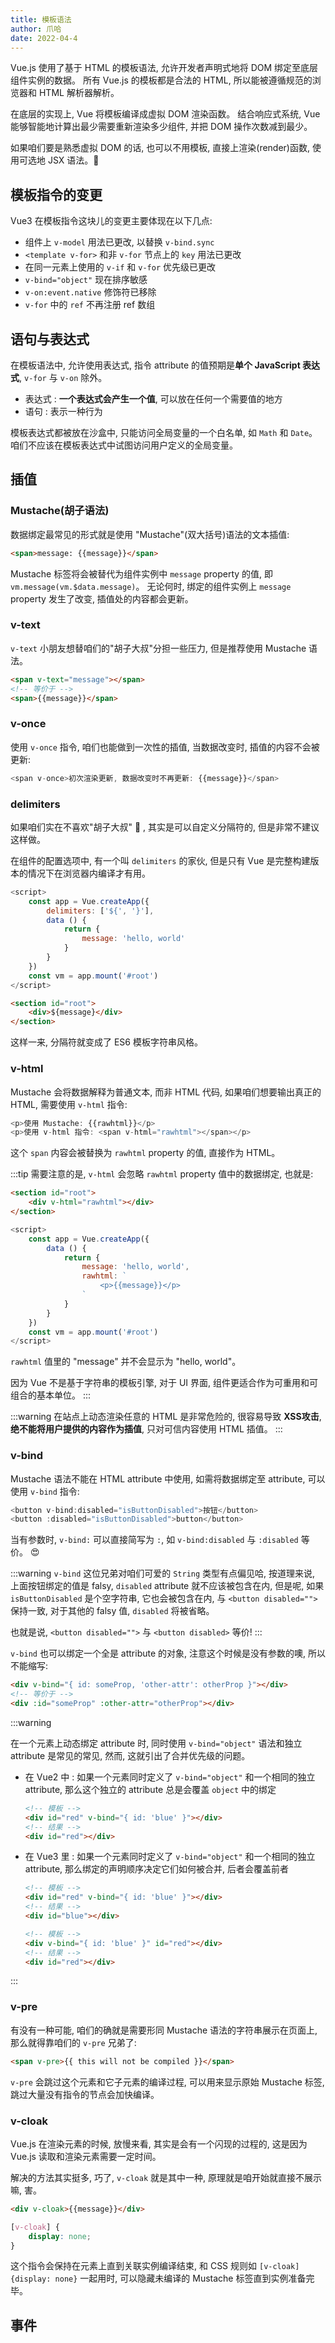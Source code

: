 ```yaml
---
title: 模板语法
author: 爪哈
date: 2022-04-4
---
```


Vue.js 使用了基于 HTML 的模板语法, 允许开发者声明式地将 DOM 绑定至底层组件实例的数据。
所有 Vue.js 的模板都是合法的 HTML, 所以能被遵循规范的浏览器和 HTML 解析器解析。

在底层的实现上, Vue 将模板编译成虚拟 DOM 渲染函数。
结合响应式系统, Vue 能够智能地计算出最少需要重新渲染多少组件, 并把 DOM 操作次数减到最少。

如果咱们要是熟悉虚拟 DOM 的话, 也可以不用模板, 直接上渲染(render)函数, 使用可选地 JSX 语法。:clown_face:

## 模板指令的变更

Vue3 在模板指令这块儿的变更主要体现在以下几点:

- 组件上 `v-model` 用法已更改, 以替换 `v-bind.sync`
- `<template v-for>` 和非 `v-for` 节点上的 `key` 用法已更改
- 在同一元素上使用的 `v-if` 和 `v-for` 优先级已更改
- `v-bind="object"` 现在排序敏感
- `v-on:event.native` 修饰符已移除
- `v-for` 中的 `ref` 不再注册 ref 数组

## 语句与表达式

在模板语法中, 允许使用表达式, 指令 attribute 的值预期是**单个 JavaScript 表达式**, `v-for` 与 `v-on` 除外。

- 表达式 : **一个表达式会产生一个值**, 可以放在任何一个需要值的地方
- 语句 : 表示一种行为

模板表达式都被放在沙盒中, 只能访问全局变量的一个白名单, 如 `Math` 和 `Date`。
咱们不应该在模板表达式中试图访问用户定义的全局变量。

## 插值

### Mustache(胡子语法)

数据绑定最常见的形式就是使用 "Mustache"(双大括号)语法的文本插值:

```html
<span>message: {{message}}</span>
```

Mustache 标签将会被替代为组件实例中 `message` property 的值, 即 `vm.message(vm.$data.message)`。
无论何时, 绑定的组件实例上 `message` property 发生了改变, 插值处的内容都会更新。

### v-text

`v-text` 小朋友想替咱们的"胡子大叔"分担一些压力, 但是推荐使用 Mustache 语法。

```html
<span v-text="message"></span>
<!-- 等价于 -->
<span>{{message}}</span>
```

### v-once

使用 `v-once` 指令, 咱们也能做到一次性的插值, 当数据改变时, 插值的内容不会被更新:

```js
<span v-once>初次渲染更新, 数据改变时不再更新: {{message}}</span>
```

### delimiters

如果咱们实在不喜欢"胡子大叔" :speak_no_evil: , 其实是可以自定义分隔符的, 但是非常不建议这样做。

在组件的配置选项中, 有一个叫 `delimiters` 的家伙, 但是只有 Vue 是完整构建版本的情况下在浏览器内编译才有用。

```js {3}
<script>
	const app = Vue.createApp({
		delimiters: ['${', '}'],
		data () {
			return {
				message: 'hello, world'
			}
		}
	})
	const vm = app.mount('#root')
</script>
```

```html {2}
<section id="root">
	<div>${message}</div>
</section>
```

这样一来, 分隔符就变成了 ES6 模板字符串风格。

### v-html

Mustache 会将数据解释为普通文本, 而非 HTML 代码, 如果咱们想要输出真正的 HTML, 需要使用 `v-html` 指令:

```js
<p>使用 Mustache: {{rawhtml}}</p>
<p>使用 v-html 指令: <span v-html="rawhtml"></span></p>
```

这个 `span` 内容会被替换为 `rawhtml` property 的值, 直接作为 HTML。

:::tip
需要注意的是, `v-html` 会忽略 `rawhtml` property 值中的数据绑定, 也就是:

```html
<section id="root">
	<div v-html="rawhtml"></div>
</section>
```

```js
<script>
	const app = Vue.createApp({
		data () {
			return {
				message: 'hello, world',
				rawhtml: `
					<p>{{message}}</p>
				`
			}
		}
	})
	const vm = app.mount('#root')
</script>
```

`rawhtml` 值里的 "message" 并不会显示为 "hello, world"。

因为 Vue 不是基于字符串的模板引擎, 对于 UI 界面, 组件更适合作为可重用和可组合的基本单位。
:::

:::warning
在站点上动态渲染任意的 HTML 是非常危险的, 很容易导致 **XSS攻击**, **绝不能将用户提供的内容作为插值**, 只对可信内容使用 HTML 插值。
:::

### v-bind

Mustache 语法不能在 HTML attribute 中使用, 如需将数据绑定至 attribute, 可以使用 `v-bind` 指令:

```js
<button v-bind:disabled="isButtonDisabled">按钮</button>
<button :disabled="isButtonDisabled">button</button>
```

当有参数时, `v-bind:` 可以直接简写为 `:`, 如 `v-bind:disabled` 与 `:disabled` 等价。 :heart_eyes:

:::warning
`v-bind` 这位兄弟对咱们可爱的 `String` 类型有点偏见哈, 按道理来说, 上面按钮绑定的值是 falsy, `disabled` attribute 就不应该被包含在内,
但是呢, 如果 `isButtonDisabled` 是个空字符串, 它也会被包含在内, 与 `<button disabled="">` 保持一致,
对于其他的 falsy 值, `disabled` 将被省略。

也就是说, `<button disabled="">` 与 `<button disabled>` 等价!
:::

`v-bind` 也可以绑定一个全是 attribute 的对象, 注意这个时候是没有参数的噢, 所以不能缩写:

```html
<div v-bind="{ id: someProp, 'other-attr': otherProp }"></div>
<!-- 等价于 -->
<div :id="someProp" :other-attr="otherProp"></div>
```

:::warning

在一个元素上动态绑定 attribute 时, 同时使用 `v-bind="object"` 语法和独立 attribute 是常见的常见, 然而, 这就引出了合并优先级的问题。

- 在 Vue2 中 : 如果一个元素同时定义了 `v-bind="object"` 和一个相同的独立 attribute, 那么这个独立的 attribute 总是会覆盖 `object` 中的绑定

	```html
	<!-- 模板 -->
	<div id="red" v-bind="{ id: 'blue' }"></div>
	<!-- 结果 -->
	<div id="red"></div>
	```
- 在 Vue3 里 : 如果一个元素同时定义了 `v-bind="object"` 和一个相同的独立 attribute, 那么绑定的声明顺序决定它们如何被合并, 后者会覆盖前者

	```html
	<!-- 模板 -->
	<div id="red" v-bind="{ id: 'blue' }"></div>
	<!-- 结果 -->
	<div id="blue"></div>
	
	<!-- 模板 -->
	<div v-bind="{ id: 'blue' }" id="red"></div>
	<!-- 结果 -->
	<div id="red"></div>
	```

:::

### v-pre

有没有一种可能, 咱们的确就是需要形同 Mustache 语法的字符串展示在页面上, 那么就得靠咱们的 `v-pre` 兄弟了:

```html
<span v-pre>{{ this will not be compiled }}</span>
```

`v-pre` 会跳过这个元素和它子元素的编译过程, 可以用来显示原始 Mustache 标签, 跳过大量没有指令的节点会加快编译。

### v-cloak

Vue.js 在渲染元素的时候, 放慢来看, 其实是会有一个闪现的过程的, 这是因为 Vue.js 读取和渲染元素需要一定时间。

解决的方法其实挺多, 巧了, `v-cloak` 就是其中一种, 原理就是咱开始就直接不展示嘛, 害。

```html
<div v-cloak>{{message}}</div>
```

```css
[v-cloak] {
	display: none;
}
```

这个指令会保持在元素上直到关联实例编译结束, 和 CSS 规则如 `[v-cloak] {display: none}` 一起用时, 可以隐藏未编译的 Mustache 标签直到实例准备完毕。

## 事件

